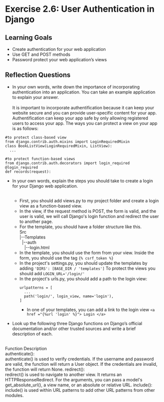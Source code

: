 # Exercise 2.6: User Authentication in Django

## Learning Goals

-	Create authentication for your web application
-	Use GET and POST methods 
-	Password protect your web application’s views

## Reflection Questions

-	In your own words, write down the importance of incorporating authentication into an application. You can take an example application to explain your answer. <br><br>
It is important to incorporate authentification because it can keep your website secure and you can provide user-specific content for your app.
Authentification can keep your app safe by only allowing registered users to access your app. The ways you can protect a view on your app is as follows:
```
#to protect class-based view
from django.contrib.auth.mixins import LoginRequiredMixin
class BookListView(LoginRequiredMixin, ListView):
  ...
```
```
#to protect function-based views
from django.contrib.auth.decorators import login_required
@login_required
def records(request):
```

-	In your own words, explain the steps you should take to create a login for your Django web application.<br><br>
    - First, you should add views.py to my project folder and create a login view as a function-based view.
    - In the view, if the request method is POST, the form is valid, and the user is valid, we will call Django's login function and redirect the user to another page.
    - For the template, you should have a folder structure like this.<br>
  Src<br>
  |--Templates<br>
&nbsp;&nbsp;|--auth<br>
    &nbsp;&nbsp;&nbsp;&nbsp;|--login.html<br>
    - In the template, you should use the form from your view. Inside the form, you should use the tag `{% csrf_token %}`
    - In the project's settings.py, you should update the templates by adding `'DIRS': [BASE_DIR / 'templates']` To protect the views you should add `LOGIN_URL='/login/'`
    - In the project's urls.py, you should add a path to the login view:
      ```
      urlpatterns = [
        ...
        path('login/', login_view, name='login'),
      ]
      ```
      - In one of your templates, you can add a link to the login view `<a href ="{%url 'login' %}"> Login </a>`<br>

-	Look up the following three Django functions on Django’s official documentation and/or other trusted sources and write a brief description of each.

<br>
Function	Description<br>
authenticate():<br>	
authenticate() is used to verify credentials. If the username and password are valid, the function will return a User object. If the credentials are invalid, the function will return None.
redirect():	<br>
redirect() is used to navigate to another view. It returns an HTTPResponseRedirect. For the arguments, you can pass a model's get_absolute_url(), a view name, or an absolute or relative URL.
include():	<br>
include() is used within URL patterns to add other URL patterns from other modules. 
